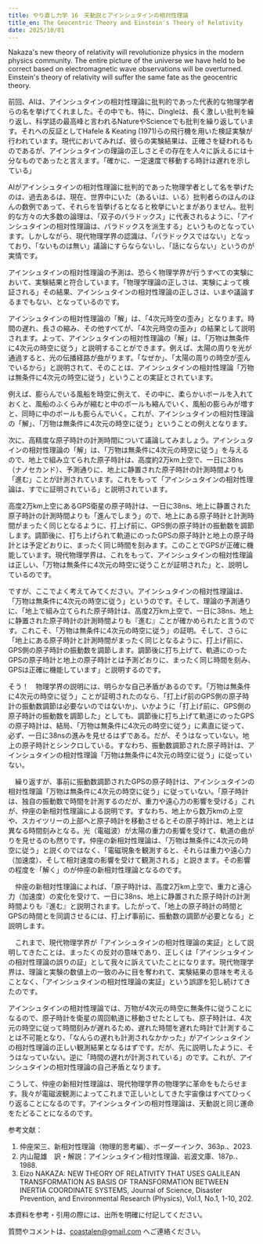 ```yaml
---
title: やり直し力学 16　天動説とアインシュタインの相対性理論
title_en: The Geocentric Theory and Einstein's Theory of Relativity
date: 2025/10/01
---
```

Nakaza's new theory of relativity will revolutionize physics in the modern physics community. The entire picture of the universe we have held to be correct based on electromagnetic wave observations will be overturned. Einstein's theory of relativity will suffer the same fate as the geocentric theory.

前回、AIは、アインシュタインの相対性理論に批判的であった代表的な物理学者らの名を挙げてくれました。その中でも、特に、Dingleは、長く激しい批判を繰り返し、科学誌の最高峰と言われるNatureやScienceでも批判を繰り返しています。それへの反証としてHafele & Keating (1971)らの飛行機を用いた検証実験が行われています。現代においてみれば、彼らの実験結果は、正確さを疑われるものであるが、アインシュタインの理論の正しさとその存在を人々に訴えるには十分なものであったと言えます。「確かに、一定速度で移動する時計は遅れを示している」

AIがアインシュタインの相対性理論に批判的であった物理学者として名を挙げたのは、過去あるは、現在、世界中にいた（あるいは、いる）批判者らのほんのほんの数例であって、それらを皆挙げるとなると枚挙にいとまがありません。批判的な方々の大多数の論理は、「双子のパラドックス」に代表されるように、「アインシュタインの相対性理論は、パラドックスを派生する」というものとなっています。しかしながら、現代物理学界の認識は、「パラドックスではない」となっており、「ないものは無い」議論にすらならないし、「話にならない」というのが実情です。

アインシュタインの相対性理論の予測は、恐らく物理学界が行うすべての実験において、実験結果と符合しています。「物理学理論の正しさは、実験によって検証される」その結果、アインシュタインの相対性理論の正しさは、いまや議論するまでもない、となっているのです。

アインシュタインの相対性理論の「解」は、「4次元時空の歪み」となります。時間の遅れ、長さの縮み、その他すべてが、「4次元時空の歪み」の結果として説明されます。よって、アインシュタインの相対性理論の「解」は、「万物は無条件に4次元の時空に従う」と説明することができます。例えば、太陽の周りを光が通過すると、光の伝播経路が曲がります。「なぜか」、「太陽の周りの時空が歪んでいるから」と説明されて、そのことは、アインシュタインの相対性理論「万物は無条件に4次元の時空に従う」ということの実証とされています。

例えば、膨らんでいる風船を時空に例えて、その中に、柔らかいボールを入れておくと、風船のふくらみが縮むと中のボールも縮んでいく、風船の膨らみが増すと、同時に中のボールも膨らんでいく。これが、アインシュタインの相対性理論の「解」、「万物は無条件に4次元の時空に従う」ということの例えとなります。

次に、高精度な原子時計の計測時間について議論してみましょう。アインシュタインの相対性理論の「解」は、「万物は無条件に4次元の時空に従う」を与えるので、地上で組み立てられた原子時計は、高度約2万km上空で、一日に38ns（ナノセカンド）、予測通りに、地上に静置された原子時計の計測時間よりも「進む」ことが計測されています。これをもって「アインシュタインの相対性理論は、すでに証明されている」と説明されています。

高度2万km上空にあるGPS衛星の原子時計は、一日に38ns、地上に静置された原子時計の計測時間よりも「進んでしまう」ので、地上にある原子時計と計測時間がまったく同じとなるように、打上げ前に、GPS側の原子時計の振動数を調節します。調節後に、打ち上げられて軌道にのったGPSの原子時計と地上の原子時計とは予定どおりに、まったく同じ時間を刻みます。このことでGPSが正確に機能しています。現代物理学界は、これをもって、アインシュタインの相対性理論は正しい、「万物は無条件に4次元の時空に従うことが証明された」と、説明しているのです。

ですが、ここでよく考えてみてください。アインシュタインの相対性理論は、「万物は無条件に4次元の時空に従う」というのです。そして、理論の予測通りに、「地上で組み立てられた原子時計は、高度2万km上空で、一日に38ns、地上に静置された原子時計の計測時間よりも『進む』ことが確かめられたと言うのです。これこそ、「万物は無条件に4次元の時空に従う」の証明。そして、さらに「地上にある原子時計と計測時間がまったく同じとなるように、打上げ前に、GPS側の原子時計の振動数を調節します。調節後に打ち上げて、軌道にのったGPSの原子時計と地上の原子時計とは予測どおりに、まったく同じ時間を刻み、GPSは正確に機能しています」と説明するのです。

そう！　物理学界の説明には、明らかな自己矛盾があるのです。「万物は無条件に4次元の時空に従う」ことが証明されたのなら、「打上げ前のGPS側の原子時計の振動数調節は必要ないのではないか」、いかように「打上げ前に、GPS側の原子時計の振動数を調節した」としても、調節後に打ち上げて軌道にのったGPSの原子時計は、結局、「万物は無条件に4次元の時空に従う」に素直に従って、必ず、一日に38nsの進みを見せるはずである。だが、そうはなっていない。地上の原子時計とシンクロしている。すなわち、振動数調節された原子時計は、アインシュタインの相対性理論「万物は無条件に4次元の時空に従う」に従っていない。

　繰り返すが、事前に振動数調節されたGPSの原子時計は、アインシュタインの相対性理論「万物は無条件に4次元の時空に従う」に従っていない。「原子時計は、独自の振動数で時間を計測するのだが、重力や遠心力の影響を受ける」これが、仲座の新相対性理論による説明です。すなわち、地上から数万kmの上空や、スカイツリーの上部へと原子時計を移動させるとその原子時計は、地上とは異なる時間刻みとなる。光（電磁波）が太陽の重力の影響を受けて、軌道の曲がりを見せるのも然りです。仲座の新相対性理論は、「万物は無条件に4次元の時空に従う」と説くのではなく、「電磁現象を観測すると、それらは重力や遠心力（加速度）、そして相対速度の影響を受けて観測される」と説きます。その影響の程度を「解く」のが仲座の新相対性理論となるのです。

　仲座の新相対性理論によれば、「原子時計は、高度2万km上空で、重力と遠心力（加速度）の変化を受けて、一日に38ns、地上に静置された原子時計の計測時間よりも『進む』と説明されます。したがって、「地上の原子時計の時間とGPSの時間とを同調させるには、打上げ事前に、振動数の調節が必要となる」と説明します。

　これまで、現代物理学界が「アインシュタインの相対性理論の実証」として説明してきたことは、まったくの反対の意味であり、正しくは「アインシュタインの相対性理論の誤りの証」として我々に訴えていたことになります。現代物理学界は、理論と実験の数値上の一致のみに目を奪われて、実験結果の意味を考えることなく、「アインシュタインの相対性理論の実証」という誤謬を犯し続けてきたのです。

アインシュタインの相対性理論では、万物が4次元の時空に無条件に従うことになるので、原子時計を衛星の周回軌道に移動させたとしても、原子時計は、4次元の時空に従って時間刻みが遅れるため、遅れた時間を遅れた時計で計測することは不可能となり、「なんらの遅れも計測されなかかった」がアインシュタインの相対性理論の正しい観測結果となるはずです。だが、先に説明したように、そうはなっていない。逆に「時間の遅れが計測されている」のです。これが、アインシュタインの相対性理論の自己矛盾となります。

こうして、仲座の新相対性理論は、現代物理学界の物理学に革命をもたらせます。我々が電磁波観測によってこれまで正しいとしてきた宇宙像はすべてひっくり返ることになるのです。アインシュタインの相対性理論は、天動説と同じ運命をたどることになるのです。

参考文献：

1. 仲座栄三、新相対性理論（物理的思考編）、ボーダーインク、363p.、2023.
2. 内山龍雄　訳・解説：アインシュタイン相対性理論、岩波文庫、187p.、1988.
3. Eizo NAKAZA: NEW THEORY OF RELATIVITY THAT USES GALILEAN TRANSFORMATION AS BASIS OF TRANSFORMATION BETWEEN INERTIA COORDINATE SYSTEMS, Journal of Science, Disaster Prevention, and Environmental Research (Physics), Vol.1, No.1, 1-10, 202.

本資料を参考・引用の際には、出所を明確に付記してください。

質問やコメントは、coastalen@gmail.com へご連絡ください。
